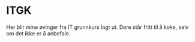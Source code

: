 ITGK
=============

Her blir mine øvinger fra IT grunnkurs lagt ut.
Dere står fritt til å koke, selv om det ikke er å anbefale.